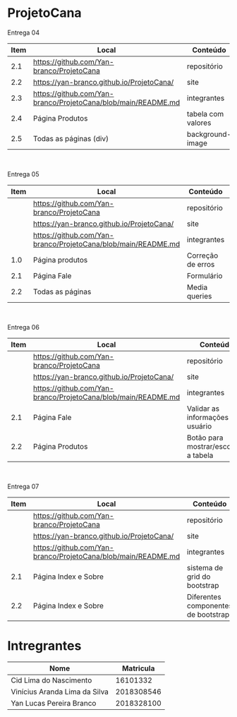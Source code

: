 # ProjetoCana

Entrega 04

| Item | Local | Conteúdo |  |
| --- | --- | --- | --- |
| 2.1 | https://github.com/Yan-branco/ProjetoCana | repositório | ✅ |
| 2.2 | https://yan-branco.github.io/ProjetoCana/ | site | ✅ |
| 2.3 | https://github.com/Yan-branco/ProjetoCana/blob/main/README.md | integrantes | ✅ |
| 2.4 | Página Produtos | tabela com valores | ✅ |
| 2.5 | Todas as páginas (div) | background-image | ✅ |


<br>

Entrega 05

| Item | Local | Conteúdo |  |
| --- | --- | --- | --- |
| | https://github.com/Yan-branco/ProjetoCana | repositório | ✅ |
| | https://yan-branco.github.io/ProjetoCana/ | site | ✅ |
| | https://github.com/Yan-branco/ProjetoCana/blob/main/README.md | integrantes | ✅ |
| 1.0 | Página produtos | Correção de erros | ✅ |
| 2.1 | Página Fale | Formulário | ✅ |
| 2.2 | Todas as páginas | Media queries | ✅ |

<br>

Entrega 06

| Item | Local | Conteúdo |  |
| --- | --- | --- | --- |
| | https://github.com/Yan-branco/ProjetoCana | repositório | ✅ |
| | https://yan-branco.github.io/ProjetoCana/ | site | ✅ |
| | https://github.com/Yan-branco/ProjetoCana/blob/main/README.md | integrantes | ✅ |
| 2.1 | Página Fale | Validar as informações do usuário | ✅ |
| 2.2 | Página Produtos | Botão para mostrar/esconder a tabela | ✅ |

<br>

Entrega 07

| Item | Local | Conteúdo |  |
| --- | --- | --- | --- |
| | https://github.com/Yan-branco/ProjetoCana | repositório | ✅ |
| | https://yan-branco.github.io/ProjetoCana/ | site | ✅ |
| | https://github.com/Yan-branco/ProjetoCana/blob/main/README.md | integrantes | ✅ |
| 2.1 | Página Index e Sobre | sistema de grid do bootstrap | ✅ |
| 2.2 | Página Index e Sobre | Diferentes componentes de bootstrap | ✅ |


# Intregrantes
| Nome | Matricula |
| --- | --- |
| Cid Lima do Nascimento | 16101332 |
| Vinícius Aranda Lima da Silva | 2018308546 |
| Yan Lucas Pereira Branco | 2018328100 |
